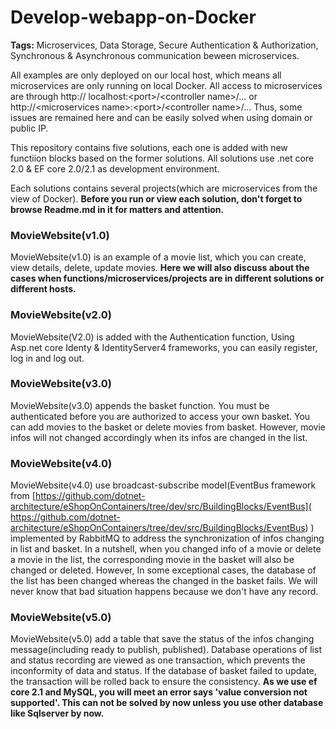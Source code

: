 # Develop-webapp-on-Docker
**Tags:** Microservices, Data Storage, Secure Authentication &amp; Authorization, Synchronous &amp; Asynchronous communication beween microservices.

All examples are only deployed on our local host, which means all microservices are only running on local Docker. All access to microservices are through  http:// localhost:<port\>/\<controller name\>/...  or http://\<microservices name\>:\<port\>/\<controller name\>/... Thus, some issues are remained here and can be easily solved when using domain or public IP.

This repository contains five solutions, each one is added with new functiion blocks based on the former solutions.
All solutions use .net core 2.0 & EF core 2.0/2.1 as development environment.

Each solutions contains several projects(which are microservices from the view of Docker). **Before you run or view each solution, don't forget to browse Readme.md in it for matters and attention.**

### **MovieWebsite(v1.0)**  
MovieWebsite(v1.0) is an example of a movie list, which you can create, view details, delete, update movies. **Here we will also discuss about the cases when functions/microservices/projects are in different solutions or different hosts.**

### **MovieWebsite(v2.0)**  
MovieWebsite(V2.0) is added with the Authentication function, Using Asp.net core Identy & IdentityServer4 frameworks, you can easily register, log in and log out.

### **MovieWebsite(v3.0)**  
MovieWebsite(v3.0)  appends the basket function. You must be authenticated before you are authorized to access your own basket. You can add movies to the basket or delete movies from basket. However, movie infos will not changed accordingly when its infos are changed in the list.

### **MovieWebsite(v4.0)**    
MovieWebsite(v4.0) use broadcast-subscribe model(EventBus framework from [https://github.com/dotnet-architecture/eShopOnContainers/tree/dev/src/BuildingBlocks/EventBus]( https://github.com/dotnet-architecture/eShopOnContainers/tree/dev/src/BuildingBlocks/EventBus) ) implemented by RabbitMQ to address the synchronization of infos changing in list and basket. In a nutshell, when you changed info of a movie or delete a movie in the list, the corresponding movie in the basket will also be changed or deleted.  However, In some exceptional cases, the database of the list has been changed whereas the changed in the basket fails. We will never know that bad situation happens because we don't have any record.


### **MovieWebsite(v5.0)**  
MovieWebsite(v5.0) add a table that save the status of the infos changing message(including ready to publish, published). Database operations of list and status recording are viewed as one transaction, which prevents the inconformity of data and status. If the database of basket failed to update, the transaction will be rolled back to ensure the consistency. **As we use ef core 2.1 and MySQL, you will meet an error says 'value conversion not supported'. This can not be solved by now unless you use other database like Sqlserver by now.**
